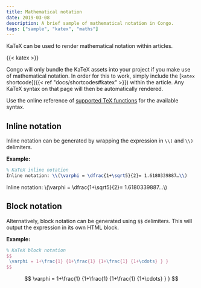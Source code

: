 ```yaml
---
title: Mathematical notation
date: 2019-03-08
description: A brief sample of mathematical notation in Congo.
tags: ["sample", "katex", "maths"]
---
```


KaTeX can be used to render mathematical notation within articles.

<!--more-->

{{< katex >}}

Congo will only bundle the KaTeX assets into your project if you make use of mathematical notation. In order for this to work, simply include the [`katex` shortcode]({{< ref "docs/shortcodes#katex" >}}) within the article. Any KaTeX syntax on that page will then be automatically rendered.

Use the online reference of [supported TeX functions](https://katex.org/docs/supported.html) for the available syntax.

## Inline notation

Inline notation can be generated by wrapping the expression in `\\(` and `\\)` delimiters.

**Example:**

```tex
% KaTeX inline notation
Inline notation: \\(\varphi = \dfrac{1+\sqrt5}{2}= 1.6180339887…\\)
```

Inline notation: \\(\varphi = \dfrac{1+\sqrt5}{2}= 1.6180339887…\\)

## Block notation

Alternatively, block notation can be generated using `$$` delimiters. This will output the expression in its own HTML block.

**Example:**

```tex
% KaTeX block notation
$$
 \varphi = 1+\frac{1} {1+\frac{1} {1+\frac{1} {1+\cdots} } }
$$
```

$$
 \varphi = 1+\frac{1} {1+\frac{1} {1+\frac{1} {1+\cdots} } }
$$
